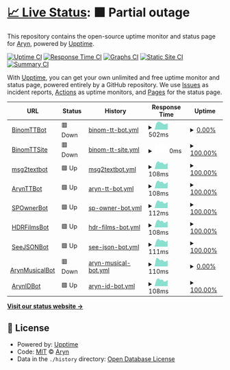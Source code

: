 # [📈 Live Status](https://arynyklas.github.io/uptime): <!--live status--> **🟧 Partial outage**

This repository contains the open-source uptime monitor and status page for [Aryn](https://arynyklas.github.io/uptime), powered by [Upptime](https://github.com/upptime/upptime).

[![Uptime CI](https://github.com/arynyklas/uptime/workflows/Uptime%20CI/badge.svg)](https://github.com/arynyklas/uptime/actions?query=workflow%3A%22Uptime+CI%22)
[![Response Time CI](https://github.com/arynyklas/uptime/workflows/Response%20Time%20CI/badge.svg)](https://github.com/arynyklas/uptime/actions?query=workflow%3A%22Response+Time+CI%22)
[![Graphs CI](https://github.com/arynyklas/uptime/workflows/Graphs%20CI/badge.svg)](https://github.com/arynyklas/uptime/actions?query=workflow%3A%22Graphs+CI%22)
[![Static Site CI](https://github.com/arynyklas/uptime/workflows/Static%20Site%20CI/badge.svg)](https://github.com/arynyklas/uptime/actions?query=workflow%3A%22Static+Site+CI%22)
[![Summary CI](https://github.com/arynyklas/uptime/workflows/Summary%20CI/badge.svg)](https://github.com/arynyklas/uptime/actions?query=workflow%3A%22Summary+CI%22)

With [Upptime](https://upptime.js.org), you can get your own unlimited and free uptime monitor and status page, powered entirely by a GitHub repository. We use [Issues](https://github.com/arynyklas/uptime/issues) as incident reports, [Actions](https://github.com/arynyklas/uptime/actions) as uptime monitors, and [Pages](https://arynyklas.github.io/uptime) for the status page.

<!--start: status pages-->
<!-- This summary is generated by Upptime (https://github.com/upptime/upptime) -->
<!-- Do not edit this manually, your changes will be overwritten -->
<!-- prettier-ignore -->
| URL | Status | History | Response Time | Uptime |
| --- | ------ | ------- | ------------- | ------ |
| <img alt="" src="https://icons.duckduckgo.com/ip3/backend.isbotdown.com.ico" height="13"> [BinomTTBot](https://backend.isbotdown.com/bots/BinomTTBot) | 🟥 Down | [binom-tt-bot.yml](https://github.com/arynyklas/uptime/commits/HEAD/history/binom-tt-bot.yml) | <details><summary><img alt="Response time graph" src="./graphs/binom-tt-bot/response-time-week.png" height="20"> 502ms</summary><br><a href="https://arynyklas.github.io/uptime/history/binom-tt-bot"><img alt="Response time 510" src="https://img.shields.io/endpoint?url=https%3A%2F%2Fraw.githubusercontent.com%2Farynyklas%2Fuptime%2FHEAD%2Fapi%2Fbinom-tt-bot%2Fresponse-time.json"></a><br><a href="https://arynyklas.github.io/uptime/history/binom-tt-bot"><img alt="24-hour response time 406" src="https://img.shields.io/endpoint?url=https%3A%2F%2Fraw.githubusercontent.com%2Farynyklas%2Fuptime%2FHEAD%2Fapi%2Fbinom-tt-bot%2Fresponse-time-day.json"></a><br><a href="https://arynyklas.github.io/uptime/history/binom-tt-bot"><img alt="7-day response time 502" src="https://img.shields.io/endpoint?url=https%3A%2F%2Fraw.githubusercontent.com%2Farynyklas%2Fuptime%2FHEAD%2Fapi%2Fbinom-tt-bot%2Fresponse-time-week.json"></a><br><a href="https://arynyklas.github.io/uptime/history/binom-tt-bot"><img alt="30-day response time 486" src="https://img.shields.io/endpoint?url=https%3A%2F%2Fraw.githubusercontent.com%2Farynyklas%2Fuptime%2FHEAD%2Fapi%2Fbinom-tt-bot%2Fresponse-time-month.json"></a><br><a href="https://arynyklas.github.io/uptime/history/binom-tt-bot"><img alt="1-year response time 510" src="https://img.shields.io/endpoint?url=https%3A%2F%2Fraw.githubusercontent.com%2Farynyklas%2Fuptime%2FHEAD%2Fapi%2Fbinom-tt-bot%2Fresponse-time-year.json"></a></details> | <details><summary><a href="https://arynyklas.github.io/uptime/history/binom-tt-bot">0.00%</a></summary><a href="https://arynyklas.github.io/uptime/history/binom-tt-bot"><img alt="All-time uptime 66.43%" src="https://img.shields.io/endpoint?url=https%3A%2F%2Fraw.githubusercontent.com%2Farynyklas%2Fuptime%2FHEAD%2Fapi%2Fbinom-tt-bot%2Fuptime.json"></a><br><a href="https://arynyklas.github.io/uptime/history/binom-tt-bot"><img alt="24-hour uptime 0.00%" src="https://img.shields.io/endpoint?url=https%3A%2F%2Fraw.githubusercontent.com%2Farynyklas%2Fuptime%2FHEAD%2Fapi%2Fbinom-tt-bot%2Fuptime-day.json"></a><br><a href="https://arynyklas.github.io/uptime/history/binom-tt-bot"><img alt="7-day uptime 0.00%" src="https://img.shields.io/endpoint?url=https%3A%2F%2Fraw.githubusercontent.com%2Farynyklas%2Fuptime%2FHEAD%2Fapi%2Fbinom-tt-bot%2Fuptime-week.json"></a><br><a href="https://arynyklas.github.io/uptime/history/binom-tt-bot"><img alt="30-day uptime 0.00%" src="https://img.shields.io/endpoint?url=https%3A%2F%2Fraw.githubusercontent.com%2Farynyklas%2Fuptime%2FHEAD%2Fapi%2Fbinom-tt-bot%2Fuptime-month.json"></a><br><a href="https://arynyklas.github.io/uptime/history/binom-tt-bot"><img alt="1-year uptime 66.43%" src="https://img.shields.io/endpoint?url=https%3A%2F%2Fraw.githubusercontent.com%2Farynyklas%2Fuptime%2FHEAD%2Fapi%2Fbinom-tt-bot%2Fuptime-year.json"></a></details>
| <img alt="" src="https://icons.duckduckgo.com/ip3/binomtt.sek.su.ico" height="13"> [BinomTTSite](https://binomtt.sek.su/) | 🟥 Down | [binom-tt-site.yml](https://github.com/arynyklas/uptime/commits/HEAD/history/binom-tt-site.yml) | <details><summary><img alt="Response time graph" src="./graphs/binom-tt-site/response-time-week.png" height="20"> 0ms</summary><br><a href="https://arynyklas.github.io/uptime/history/binom-tt-site"><img alt="Response time 268" src="https://img.shields.io/endpoint?url=https%3A%2F%2Fraw.githubusercontent.com%2Farynyklas%2Fuptime%2FHEAD%2Fapi%2Fbinom-tt-site%2Fresponse-time.json"></a><br><a href="https://arynyklas.github.io/uptime/history/binom-tt-site"><img alt="24-hour response time 0" src="https://img.shields.io/endpoint?url=https%3A%2F%2Fraw.githubusercontent.com%2Farynyklas%2Fuptime%2FHEAD%2Fapi%2Fbinom-tt-site%2Fresponse-time-day.json"></a><br><a href="https://arynyklas.github.io/uptime/history/binom-tt-site"><img alt="7-day response time 0" src="https://img.shields.io/endpoint?url=https%3A%2F%2Fraw.githubusercontent.com%2Farynyklas%2Fuptime%2FHEAD%2Fapi%2Fbinom-tt-site%2Fresponse-time-week.json"></a><br><a href="https://arynyklas.github.io/uptime/history/binom-tt-site"><img alt="30-day response time 0" src="https://img.shields.io/endpoint?url=https%3A%2F%2Fraw.githubusercontent.com%2Farynyklas%2Fuptime%2FHEAD%2Fapi%2Fbinom-tt-site%2Fresponse-time-month.json"></a><br><a href="https://arynyklas.github.io/uptime/history/binom-tt-site"><img alt="1-year response time 268" src="https://img.shields.io/endpoint?url=https%3A%2F%2Fraw.githubusercontent.com%2Farynyklas%2Fuptime%2FHEAD%2Fapi%2Fbinom-tt-site%2Fresponse-time-year.json"></a></details> | <details><summary><a href="https://arynyklas.github.io/uptime/history/binom-tt-site">100.00%</a></summary><a href="https://arynyklas.github.io/uptime/history/binom-tt-site"><img alt="All-time uptime 96.04%" src="https://img.shields.io/endpoint?url=https%3A%2F%2Fraw.githubusercontent.com%2Farynyklas%2Fuptime%2FHEAD%2Fapi%2Fbinom-tt-site%2Fuptime.json"></a><br><a href="https://arynyklas.github.io/uptime/history/binom-tt-site"><img alt="24-hour uptime 100.00%" src="https://img.shields.io/endpoint?url=https%3A%2F%2Fraw.githubusercontent.com%2Farynyklas%2Fuptime%2FHEAD%2Fapi%2Fbinom-tt-site%2Fuptime-day.json"></a><br><a href="https://arynyklas.github.io/uptime/history/binom-tt-site"><img alt="7-day uptime 100.00%" src="https://img.shields.io/endpoint?url=https%3A%2F%2Fraw.githubusercontent.com%2Farynyklas%2Fuptime%2FHEAD%2Fapi%2Fbinom-tt-site%2Fuptime-week.json"></a><br><a href="https://arynyklas.github.io/uptime/history/binom-tt-site"><img alt="30-day uptime 100.00%" src="https://img.shields.io/endpoint?url=https%3A%2F%2Fraw.githubusercontent.com%2Farynyklas%2Fuptime%2FHEAD%2Fapi%2Fbinom-tt-site%2Fuptime-month.json"></a><br><a href="https://arynyklas.github.io/uptime/history/binom-tt-site"><img alt="1-year uptime 96.04%" src="https://img.shields.io/endpoint?url=https%3A%2F%2Fraw.githubusercontent.com%2Farynyklas%2Fuptime%2FHEAD%2Fapi%2Fbinom-tt-site%2Fuptime-year.json"></a></details>
| <img alt="" src="https://icons.duckduckgo.com/ip3/backend.isbotdown.com.ico" height="13"> [msg2textbot](https://backend.isbotdown.com/bots/msg2textbot) | 🟩 Up | [msg2textbot.yml](https://github.com/arynyklas/uptime/commits/HEAD/history/msg2textbot.yml) | <details><summary><img alt="Response time graph" src="./graphs/msg2textbot/response-time-week.png" height="20"> 108ms</summary><br><a href="https://arynyklas.github.io/uptime/history/msg2textbot"><img alt="Response time 115" src="https://img.shields.io/endpoint?url=https%3A%2F%2Fraw.githubusercontent.com%2Farynyklas%2Fuptime%2FHEAD%2Fapi%2Fmsg2textbot%2Fresponse-time.json"></a><br><a href="https://arynyklas.github.io/uptime/history/msg2textbot"><img alt="24-hour response time 89" src="https://img.shields.io/endpoint?url=https%3A%2F%2Fraw.githubusercontent.com%2Farynyklas%2Fuptime%2FHEAD%2Fapi%2Fmsg2textbot%2Fresponse-time-day.json"></a><br><a href="https://arynyklas.github.io/uptime/history/msg2textbot"><img alt="7-day response time 108" src="https://img.shields.io/endpoint?url=https%3A%2F%2Fraw.githubusercontent.com%2Farynyklas%2Fuptime%2FHEAD%2Fapi%2Fmsg2textbot%2Fresponse-time-week.json"></a><br><a href="https://arynyklas.github.io/uptime/history/msg2textbot"><img alt="30-day response time 111" src="https://img.shields.io/endpoint?url=https%3A%2F%2Fraw.githubusercontent.com%2Farynyklas%2Fuptime%2FHEAD%2Fapi%2Fmsg2textbot%2Fresponse-time-month.json"></a><br><a href="https://arynyklas.github.io/uptime/history/msg2textbot"><img alt="1-year response time 115" src="https://img.shields.io/endpoint?url=https%3A%2F%2Fraw.githubusercontent.com%2Farynyklas%2Fuptime%2FHEAD%2Fapi%2Fmsg2textbot%2Fresponse-time-year.json"></a></details> | <details><summary><a href="https://arynyklas.github.io/uptime/history/msg2textbot">100.00%</a></summary><a href="https://arynyklas.github.io/uptime/history/msg2textbot"><img alt="All-time uptime 98.34%" src="https://img.shields.io/endpoint?url=https%3A%2F%2Fraw.githubusercontent.com%2Farynyklas%2Fuptime%2FHEAD%2Fapi%2Fmsg2textbot%2Fuptime.json"></a><br><a href="https://arynyklas.github.io/uptime/history/msg2textbot"><img alt="24-hour uptime 100.00%" src="https://img.shields.io/endpoint?url=https%3A%2F%2Fraw.githubusercontent.com%2Farynyklas%2Fuptime%2FHEAD%2Fapi%2Fmsg2textbot%2Fuptime-day.json"></a><br><a href="https://arynyklas.github.io/uptime/history/msg2textbot"><img alt="7-day uptime 100.00%" src="https://img.shields.io/endpoint?url=https%3A%2F%2Fraw.githubusercontent.com%2Farynyklas%2Fuptime%2FHEAD%2Fapi%2Fmsg2textbot%2Fuptime-week.json"></a><br><a href="https://arynyklas.github.io/uptime/history/msg2textbot"><img alt="30-day uptime 99.80%" src="https://img.shields.io/endpoint?url=https%3A%2F%2Fraw.githubusercontent.com%2Farynyklas%2Fuptime%2FHEAD%2Fapi%2Fmsg2textbot%2Fuptime-month.json"></a><br><a href="https://arynyklas.github.io/uptime/history/msg2textbot"><img alt="1-year uptime 98.34%" src="https://img.shields.io/endpoint?url=https%3A%2F%2Fraw.githubusercontent.com%2Farynyklas%2Fuptime%2FHEAD%2Fapi%2Fmsg2textbot%2Fuptime-year.json"></a></details>
| <img alt="" src="https://icons.duckduckgo.com/ip3/backend.isbotdown.com.ico" height="13"> [ArynTTBot](https://backend.isbotdown.com/bots/ArynTTBot) | 🟩 Up | [aryn-tt-bot.yml](https://github.com/arynyklas/uptime/commits/HEAD/history/aryn-tt-bot.yml) | <details><summary><img alt="Response time graph" src="./graphs/aryn-tt-bot/response-time-week.png" height="20"> 108ms</summary><br><a href="https://arynyklas.github.io/uptime/history/aryn-tt-bot"><img alt="Response time 117" src="https://img.shields.io/endpoint?url=https%3A%2F%2Fraw.githubusercontent.com%2Farynyklas%2Fuptime%2FHEAD%2Fapi%2Faryn-tt-bot%2Fresponse-time.json"></a><br><a href="https://arynyklas.github.io/uptime/history/aryn-tt-bot"><img alt="24-hour response time 89" src="https://img.shields.io/endpoint?url=https%3A%2F%2Fraw.githubusercontent.com%2Farynyklas%2Fuptime%2FHEAD%2Fapi%2Faryn-tt-bot%2Fresponse-time-day.json"></a><br><a href="https://arynyklas.github.io/uptime/history/aryn-tt-bot"><img alt="7-day response time 108" src="https://img.shields.io/endpoint?url=https%3A%2F%2Fraw.githubusercontent.com%2Farynyklas%2Fuptime%2FHEAD%2Fapi%2Faryn-tt-bot%2Fresponse-time-week.json"></a><br><a href="https://arynyklas.github.io/uptime/history/aryn-tt-bot"><img alt="30-day response time 112" src="https://img.shields.io/endpoint?url=https%3A%2F%2Fraw.githubusercontent.com%2Farynyklas%2Fuptime%2FHEAD%2Fapi%2Faryn-tt-bot%2Fresponse-time-month.json"></a><br><a href="https://arynyklas.github.io/uptime/history/aryn-tt-bot"><img alt="1-year response time 117" src="https://img.shields.io/endpoint?url=https%3A%2F%2Fraw.githubusercontent.com%2Farynyklas%2Fuptime%2FHEAD%2Fapi%2Faryn-tt-bot%2Fresponse-time-year.json"></a></details> | <details><summary><a href="https://arynyklas.github.io/uptime/history/aryn-tt-bot">100.00%</a></summary><a href="https://arynyklas.github.io/uptime/history/aryn-tt-bot"><img alt="All-time uptime 66.79%" src="https://img.shields.io/endpoint?url=https%3A%2F%2Fraw.githubusercontent.com%2Farynyklas%2Fuptime%2FHEAD%2Fapi%2Faryn-tt-bot%2Fuptime.json"></a><br><a href="https://arynyklas.github.io/uptime/history/aryn-tt-bot"><img alt="24-hour uptime 100.00%" src="https://img.shields.io/endpoint?url=https%3A%2F%2Fraw.githubusercontent.com%2Farynyklas%2Fuptime%2FHEAD%2Fapi%2Faryn-tt-bot%2Fuptime-day.json"></a><br><a href="https://arynyklas.github.io/uptime/history/aryn-tt-bot"><img alt="7-day uptime 100.00%" src="https://img.shields.io/endpoint?url=https%3A%2F%2Fraw.githubusercontent.com%2Farynyklas%2Fuptime%2FHEAD%2Fapi%2Faryn-tt-bot%2Fuptime-week.json"></a><br><a href="https://arynyklas.github.io/uptime/history/aryn-tt-bot"><img alt="30-day uptime 99.63%" src="https://img.shields.io/endpoint?url=https%3A%2F%2Fraw.githubusercontent.com%2Farynyklas%2Fuptime%2FHEAD%2Fapi%2Faryn-tt-bot%2Fuptime-month.json"></a><br><a href="https://arynyklas.github.io/uptime/history/aryn-tt-bot"><img alt="1-year uptime 66.79%" src="https://img.shields.io/endpoint?url=https%3A%2F%2Fraw.githubusercontent.com%2Farynyklas%2Fuptime%2FHEAD%2Fapi%2Faryn-tt-bot%2Fuptime-year.json"></a></details>
| <img alt="" src="https://icons.duckduckgo.com/ip3/backend.isbotdown.com.ico" height="13"> [SPOwnerBot](https://backend.isbotdown.com/bots/SPOwnerBot) | 🟩 Up | [sp-owner-bot.yml](https://github.com/arynyklas/uptime/commits/HEAD/history/sp-owner-bot.yml) | <details><summary><img alt="Response time graph" src="./graphs/sp-owner-bot/response-time-week.png" height="20"> 112ms</summary><br><a href="https://arynyklas.github.io/uptime/history/sp-owner-bot"><img alt="Response time 115" src="https://img.shields.io/endpoint?url=https%3A%2F%2Fraw.githubusercontent.com%2Farynyklas%2Fuptime%2FHEAD%2Fapi%2Fsp-owner-bot%2Fresponse-time.json"></a><br><a href="https://arynyklas.github.io/uptime/history/sp-owner-bot"><img alt="24-hour response time 118" src="https://img.shields.io/endpoint?url=https%3A%2F%2Fraw.githubusercontent.com%2Farynyklas%2Fuptime%2FHEAD%2Fapi%2Fsp-owner-bot%2Fresponse-time-day.json"></a><br><a href="https://arynyklas.github.io/uptime/history/sp-owner-bot"><img alt="7-day response time 112" src="https://img.shields.io/endpoint?url=https%3A%2F%2Fraw.githubusercontent.com%2Farynyklas%2Fuptime%2FHEAD%2Fapi%2Fsp-owner-bot%2Fresponse-time-week.json"></a><br><a href="https://arynyklas.github.io/uptime/history/sp-owner-bot"><img alt="30-day response time 112" src="https://img.shields.io/endpoint?url=https%3A%2F%2Fraw.githubusercontent.com%2Farynyklas%2Fuptime%2FHEAD%2Fapi%2Fsp-owner-bot%2Fresponse-time-month.json"></a><br><a href="https://arynyklas.github.io/uptime/history/sp-owner-bot"><img alt="1-year response time 115" src="https://img.shields.io/endpoint?url=https%3A%2F%2Fraw.githubusercontent.com%2Farynyklas%2Fuptime%2FHEAD%2Fapi%2Fsp-owner-bot%2Fresponse-time-year.json"></a></details> | <details><summary><a href="https://arynyklas.github.io/uptime/history/sp-owner-bot">100.00%</a></summary><a href="https://arynyklas.github.io/uptime/history/sp-owner-bot"><img alt="All-time uptime 98.33%" src="https://img.shields.io/endpoint?url=https%3A%2F%2Fraw.githubusercontent.com%2Farynyklas%2Fuptime%2FHEAD%2Fapi%2Fsp-owner-bot%2Fuptime.json"></a><br><a href="https://arynyklas.github.io/uptime/history/sp-owner-bot"><img alt="24-hour uptime 100.00%" src="https://img.shields.io/endpoint?url=https%3A%2F%2Fraw.githubusercontent.com%2Farynyklas%2Fuptime%2FHEAD%2Fapi%2Fsp-owner-bot%2Fuptime-day.json"></a><br><a href="https://arynyklas.github.io/uptime/history/sp-owner-bot"><img alt="7-day uptime 100.00%" src="https://img.shields.io/endpoint?url=https%3A%2F%2Fraw.githubusercontent.com%2Farynyklas%2Fuptime%2FHEAD%2Fapi%2Fsp-owner-bot%2Fuptime-week.json"></a><br><a href="https://arynyklas.github.io/uptime/history/sp-owner-bot"><img alt="30-day uptime 99.81%" src="https://img.shields.io/endpoint?url=https%3A%2F%2Fraw.githubusercontent.com%2Farynyklas%2Fuptime%2FHEAD%2Fapi%2Fsp-owner-bot%2Fuptime-month.json"></a><br><a href="https://arynyklas.github.io/uptime/history/sp-owner-bot"><img alt="1-year uptime 98.33%" src="https://img.shields.io/endpoint?url=https%3A%2F%2Fraw.githubusercontent.com%2Farynyklas%2Fuptime%2FHEAD%2Fapi%2Fsp-owner-bot%2Fuptime-year.json"></a></details>
| <img alt="" src="https://icons.duckduckgo.com/ip3/backend.isbotdown.com.ico" height="13"> [HDRFilmsBot](https://backend.isbotdown.com/bots/HDRFilmsBot) | 🟩 Up | [hdr-films-bot.yml](https://github.com/arynyklas/uptime/commits/HEAD/history/hdr-films-bot.yml) | <details><summary><img alt="Response time graph" src="./graphs/hdr-films-bot/response-time-week.png" height="20"> 108ms</summary><br><a href="https://arynyklas.github.io/uptime/history/hdr-films-bot"><img alt="Response time 115" src="https://img.shields.io/endpoint?url=https%3A%2F%2Fraw.githubusercontent.com%2Farynyklas%2Fuptime%2FHEAD%2Fapi%2Fhdr-films-bot%2Fresponse-time.json"></a><br><a href="https://arynyklas.github.io/uptime/history/hdr-films-bot"><img alt="24-hour response time 89" src="https://img.shields.io/endpoint?url=https%3A%2F%2Fraw.githubusercontent.com%2Farynyklas%2Fuptime%2FHEAD%2Fapi%2Fhdr-films-bot%2Fresponse-time-day.json"></a><br><a href="https://arynyklas.github.io/uptime/history/hdr-films-bot"><img alt="7-day response time 108" src="https://img.shields.io/endpoint?url=https%3A%2F%2Fraw.githubusercontent.com%2Farynyklas%2Fuptime%2FHEAD%2Fapi%2Fhdr-films-bot%2Fresponse-time-week.json"></a><br><a href="https://arynyklas.github.io/uptime/history/hdr-films-bot"><img alt="30-day response time 109" src="https://img.shields.io/endpoint?url=https%3A%2F%2Fraw.githubusercontent.com%2Farynyklas%2Fuptime%2FHEAD%2Fapi%2Fhdr-films-bot%2Fresponse-time-month.json"></a><br><a href="https://arynyklas.github.io/uptime/history/hdr-films-bot"><img alt="1-year response time 115" src="https://img.shields.io/endpoint?url=https%3A%2F%2Fraw.githubusercontent.com%2Farynyklas%2Fuptime%2FHEAD%2Fapi%2Fhdr-films-bot%2Fresponse-time-year.json"></a></details> | <details><summary><a href="https://arynyklas.github.io/uptime/history/hdr-films-bot">100.00%</a></summary><a href="https://arynyklas.github.io/uptime/history/hdr-films-bot"><img alt="All-time uptime 97.90%" src="https://img.shields.io/endpoint?url=https%3A%2F%2Fraw.githubusercontent.com%2Farynyklas%2Fuptime%2FHEAD%2Fapi%2Fhdr-films-bot%2Fuptime.json"></a><br><a href="https://arynyklas.github.io/uptime/history/hdr-films-bot"><img alt="24-hour uptime 100.00%" src="https://img.shields.io/endpoint?url=https%3A%2F%2Fraw.githubusercontent.com%2Farynyklas%2Fuptime%2FHEAD%2Fapi%2Fhdr-films-bot%2Fuptime-day.json"></a><br><a href="https://arynyklas.github.io/uptime/history/hdr-films-bot"><img alt="7-day uptime 100.00%" src="https://img.shields.io/endpoint?url=https%3A%2F%2Fraw.githubusercontent.com%2Farynyklas%2Fuptime%2FHEAD%2Fapi%2Fhdr-films-bot%2Fuptime-week.json"></a><br><a href="https://arynyklas.github.io/uptime/history/hdr-films-bot"><img alt="30-day uptime 99.84%" src="https://img.shields.io/endpoint?url=https%3A%2F%2Fraw.githubusercontent.com%2Farynyklas%2Fuptime%2FHEAD%2Fapi%2Fhdr-films-bot%2Fuptime-month.json"></a><br><a href="https://arynyklas.github.io/uptime/history/hdr-films-bot"><img alt="1-year uptime 97.90%" src="https://img.shields.io/endpoint?url=https%3A%2F%2Fraw.githubusercontent.com%2Farynyklas%2Fuptime%2FHEAD%2Fapi%2Fhdr-films-bot%2Fuptime-year.json"></a></details>
| <img alt="" src="https://icons.duckduckgo.com/ip3/backend.isbotdown.com.ico" height="13"> [SeeJSONBot](https://backend.isbotdown.com/bots/SeeJSONBot) | 🟩 Up | [see-json-bot.yml](https://github.com/arynyklas/uptime/commits/HEAD/history/see-json-bot.yml) | <details><summary><img alt="Response time graph" src="./graphs/see-json-bot/response-time-week.png" height="20"> 111ms</summary><br><a href="https://arynyklas.github.io/uptime/history/see-json-bot"><img alt="Response time 116" src="https://img.shields.io/endpoint?url=https%3A%2F%2Fraw.githubusercontent.com%2Farynyklas%2Fuptime%2FHEAD%2Fapi%2Fsee-json-bot%2Fresponse-time.json"></a><br><a href="https://arynyklas.github.io/uptime/history/see-json-bot"><img alt="24-hour response time 90" src="https://img.shields.io/endpoint?url=https%3A%2F%2Fraw.githubusercontent.com%2Farynyklas%2Fuptime%2FHEAD%2Fapi%2Fsee-json-bot%2Fresponse-time-day.json"></a><br><a href="https://arynyklas.github.io/uptime/history/see-json-bot"><img alt="7-day response time 111" src="https://img.shields.io/endpoint?url=https%3A%2F%2Fraw.githubusercontent.com%2Farynyklas%2Fuptime%2FHEAD%2Fapi%2Fsee-json-bot%2Fresponse-time-week.json"></a><br><a href="https://arynyklas.github.io/uptime/history/see-json-bot"><img alt="30-day response time 113" src="https://img.shields.io/endpoint?url=https%3A%2F%2Fraw.githubusercontent.com%2Farynyklas%2Fuptime%2FHEAD%2Fapi%2Fsee-json-bot%2Fresponse-time-month.json"></a><br><a href="https://arynyklas.github.io/uptime/history/see-json-bot"><img alt="1-year response time 116" src="https://img.shields.io/endpoint?url=https%3A%2F%2Fraw.githubusercontent.com%2Farynyklas%2Fuptime%2FHEAD%2Fapi%2Fsee-json-bot%2Fresponse-time-year.json"></a></details> | <details><summary><a href="https://arynyklas.github.io/uptime/history/see-json-bot">100.00%</a></summary><a href="https://arynyklas.github.io/uptime/history/see-json-bot"><img alt="All-time uptime 98.45%" src="https://img.shields.io/endpoint?url=https%3A%2F%2Fraw.githubusercontent.com%2Farynyklas%2Fuptime%2FHEAD%2Fapi%2Fsee-json-bot%2Fuptime.json"></a><br><a href="https://arynyklas.github.io/uptime/history/see-json-bot"><img alt="24-hour uptime 100.00%" src="https://img.shields.io/endpoint?url=https%3A%2F%2Fraw.githubusercontent.com%2Farynyklas%2Fuptime%2FHEAD%2Fapi%2Fsee-json-bot%2Fuptime-day.json"></a><br><a href="https://arynyklas.github.io/uptime/history/see-json-bot"><img alt="7-day uptime 100.00%" src="https://img.shields.io/endpoint?url=https%3A%2F%2Fraw.githubusercontent.com%2Farynyklas%2Fuptime%2FHEAD%2Fapi%2Fsee-json-bot%2Fuptime-week.json"></a><br><a href="https://arynyklas.github.io/uptime/history/see-json-bot"><img alt="30-day uptime 99.80%" src="https://img.shields.io/endpoint?url=https%3A%2F%2Fraw.githubusercontent.com%2Farynyklas%2Fuptime%2FHEAD%2Fapi%2Fsee-json-bot%2Fuptime-month.json"></a><br><a href="https://arynyklas.github.io/uptime/history/see-json-bot"><img alt="1-year uptime 98.45%" src="https://img.shields.io/endpoint?url=https%3A%2F%2Fraw.githubusercontent.com%2Farynyklas%2Fuptime%2FHEAD%2Fapi%2Fsee-json-bot%2Fuptime-year.json"></a></details>
| <img alt="" src="https://icons.duckduckgo.com/ip3/backend.isbotdown.com.ico" height="13"> [ArynMusicalBot](https://backend.isbotdown.com/bots/ArynMusicalBot) | 🟥 Down | [aryn-musical-bot.yml](https://github.com/arynyklas/uptime/commits/HEAD/history/aryn-musical-bot.yml) | <details><summary><img alt="Response time graph" src="./graphs/aryn-musical-bot/response-time-week.png" height="20"> 110ms</summary><br><a href="https://arynyklas.github.io/uptime/history/aryn-musical-bot"><img alt="Response time 116" src="https://img.shields.io/endpoint?url=https%3A%2F%2Fraw.githubusercontent.com%2Farynyklas%2Fuptime%2FHEAD%2Fapi%2Faryn-musical-bot%2Fresponse-time.json"></a><br><a href="https://arynyklas.github.io/uptime/history/aryn-musical-bot"><img alt="24-hour response time 89" src="https://img.shields.io/endpoint?url=https%3A%2F%2Fraw.githubusercontent.com%2Farynyklas%2Fuptime%2FHEAD%2Fapi%2Faryn-musical-bot%2Fresponse-time-day.json"></a><br><a href="https://arynyklas.github.io/uptime/history/aryn-musical-bot"><img alt="7-day response time 110" src="https://img.shields.io/endpoint?url=https%3A%2F%2Fraw.githubusercontent.com%2Farynyklas%2Fuptime%2FHEAD%2Fapi%2Faryn-musical-bot%2Fresponse-time-week.json"></a><br><a href="https://arynyklas.github.io/uptime/history/aryn-musical-bot"><img alt="30-day response time 111" src="https://img.shields.io/endpoint?url=https%3A%2F%2Fraw.githubusercontent.com%2Farynyklas%2Fuptime%2FHEAD%2Fapi%2Faryn-musical-bot%2Fresponse-time-month.json"></a><br><a href="https://arynyklas.github.io/uptime/history/aryn-musical-bot"><img alt="1-year response time 116" src="https://img.shields.io/endpoint?url=https%3A%2F%2Fraw.githubusercontent.com%2Farynyklas%2Fuptime%2FHEAD%2Fapi%2Faryn-musical-bot%2Fresponse-time-year.json"></a></details> | <details><summary><a href="https://arynyklas.github.io/uptime/history/aryn-musical-bot">0.00%</a></summary><a href="https://arynyklas.github.io/uptime/history/aryn-musical-bot"><img alt="All-time uptime 83.18%" src="https://img.shields.io/endpoint?url=https%3A%2F%2Fraw.githubusercontent.com%2Farynyklas%2Fuptime%2FHEAD%2Fapi%2Faryn-musical-bot%2Fuptime.json"></a><br><a href="https://arynyklas.github.io/uptime/history/aryn-musical-bot"><img alt="24-hour uptime 0.00%" src="https://img.shields.io/endpoint?url=https%3A%2F%2Fraw.githubusercontent.com%2Farynyklas%2Fuptime%2FHEAD%2Fapi%2Faryn-musical-bot%2Fuptime-day.json"></a><br><a href="https://arynyklas.github.io/uptime/history/aryn-musical-bot"><img alt="7-day uptime 0.00%" src="https://img.shields.io/endpoint?url=https%3A%2F%2Fraw.githubusercontent.com%2Farynyklas%2Fuptime%2FHEAD%2Fapi%2Faryn-musical-bot%2Fuptime-week.json"></a><br><a href="https://arynyklas.github.io/uptime/history/aryn-musical-bot"><img alt="30-day uptime 0.00%" src="https://img.shields.io/endpoint?url=https%3A%2F%2Fraw.githubusercontent.com%2Farynyklas%2Fuptime%2FHEAD%2Fapi%2Faryn-musical-bot%2Fuptime-month.json"></a><br><a href="https://arynyklas.github.io/uptime/history/aryn-musical-bot"><img alt="1-year uptime 83.18%" src="https://img.shields.io/endpoint?url=https%3A%2F%2Fraw.githubusercontent.com%2Farynyklas%2Fuptime%2FHEAD%2Fapi%2Faryn-musical-bot%2Fuptime-year.json"></a></details>
| <img alt="" src="https://icons.duckduckgo.com/ip3/backend.isbotdown.com.ico" height="13"> [ArynIDBot](https://backend.isbotdown.com/bots/ArynIDBot) | 🟩 Up | [aryn-id-bot.yml](https://github.com/arynyklas/uptime/commits/HEAD/history/aryn-id-bot.yml) | <details><summary><img alt="Response time graph" src="./graphs/aryn-id-bot/response-time-week.png" height="20"> 108ms</summary><br><a href="https://arynyklas.github.io/uptime/history/aryn-id-bot"><img alt="Response time 115" src="https://img.shields.io/endpoint?url=https%3A%2F%2Fraw.githubusercontent.com%2Farynyklas%2Fuptime%2FHEAD%2Fapi%2Faryn-id-bot%2Fresponse-time.json"></a><br><a href="https://arynyklas.github.io/uptime/history/aryn-id-bot"><img alt="24-hour response time 89" src="https://img.shields.io/endpoint?url=https%3A%2F%2Fraw.githubusercontent.com%2Farynyklas%2Fuptime%2FHEAD%2Fapi%2Faryn-id-bot%2Fresponse-time-day.json"></a><br><a href="https://arynyklas.github.io/uptime/history/aryn-id-bot"><img alt="7-day response time 108" src="https://img.shields.io/endpoint?url=https%3A%2F%2Fraw.githubusercontent.com%2Farynyklas%2Fuptime%2FHEAD%2Fapi%2Faryn-id-bot%2Fresponse-time-week.json"></a><br><a href="https://arynyklas.github.io/uptime/history/aryn-id-bot"><img alt="30-day response time 108" src="https://img.shields.io/endpoint?url=https%3A%2F%2Fraw.githubusercontent.com%2Farynyklas%2Fuptime%2FHEAD%2Fapi%2Faryn-id-bot%2Fresponse-time-month.json"></a><br><a href="https://arynyklas.github.io/uptime/history/aryn-id-bot"><img alt="1-year response time 115" src="https://img.shields.io/endpoint?url=https%3A%2F%2Fraw.githubusercontent.com%2Farynyklas%2Fuptime%2FHEAD%2Fapi%2Faryn-id-bot%2Fresponse-time-year.json"></a></details> | <details><summary><a href="https://arynyklas.github.io/uptime/history/aryn-id-bot">100.00%</a></summary><a href="https://arynyklas.github.io/uptime/history/aryn-id-bot"><img alt="All-time uptime 98.34%" src="https://img.shields.io/endpoint?url=https%3A%2F%2Fraw.githubusercontent.com%2Farynyklas%2Fuptime%2FHEAD%2Fapi%2Faryn-id-bot%2Fuptime.json"></a><br><a href="https://arynyklas.github.io/uptime/history/aryn-id-bot"><img alt="24-hour uptime 100.00%" src="https://img.shields.io/endpoint?url=https%3A%2F%2Fraw.githubusercontent.com%2Farynyklas%2Fuptime%2FHEAD%2Fapi%2Faryn-id-bot%2Fuptime-day.json"></a><br><a href="https://arynyklas.github.io/uptime/history/aryn-id-bot"><img alt="7-day uptime 100.00%" src="https://img.shields.io/endpoint?url=https%3A%2F%2Fraw.githubusercontent.com%2Farynyklas%2Fuptime%2FHEAD%2Fapi%2Faryn-id-bot%2Fuptime-week.json"></a><br><a href="https://arynyklas.github.io/uptime/history/aryn-id-bot"><img alt="30-day uptime 99.80%" src="https://img.shields.io/endpoint?url=https%3A%2F%2Fraw.githubusercontent.com%2Farynyklas%2Fuptime%2FHEAD%2Fapi%2Faryn-id-bot%2Fuptime-month.json"></a><br><a href="https://arynyklas.github.io/uptime/history/aryn-id-bot"><img alt="1-year uptime 98.34%" src="https://img.shields.io/endpoint?url=https%3A%2F%2Fraw.githubusercontent.com%2Farynyklas%2Fuptime%2FHEAD%2Fapi%2Faryn-id-bot%2Fuptime-year.json"></a></details>

<!--end: status pages-->

[**Visit our status website →**](https://arynyklas.github.io/uptime)

## 📄 License

- Powered by: [Upptime](https://github.com/upptime/upptime)
- Code: [MIT](./LICENSE) © [Aryn](https://arynyklas.github.io/uptime)
- Data in the `./history` directory: [Open Database License](https://opendatacommons.org/licenses/odbl/1-0/)
